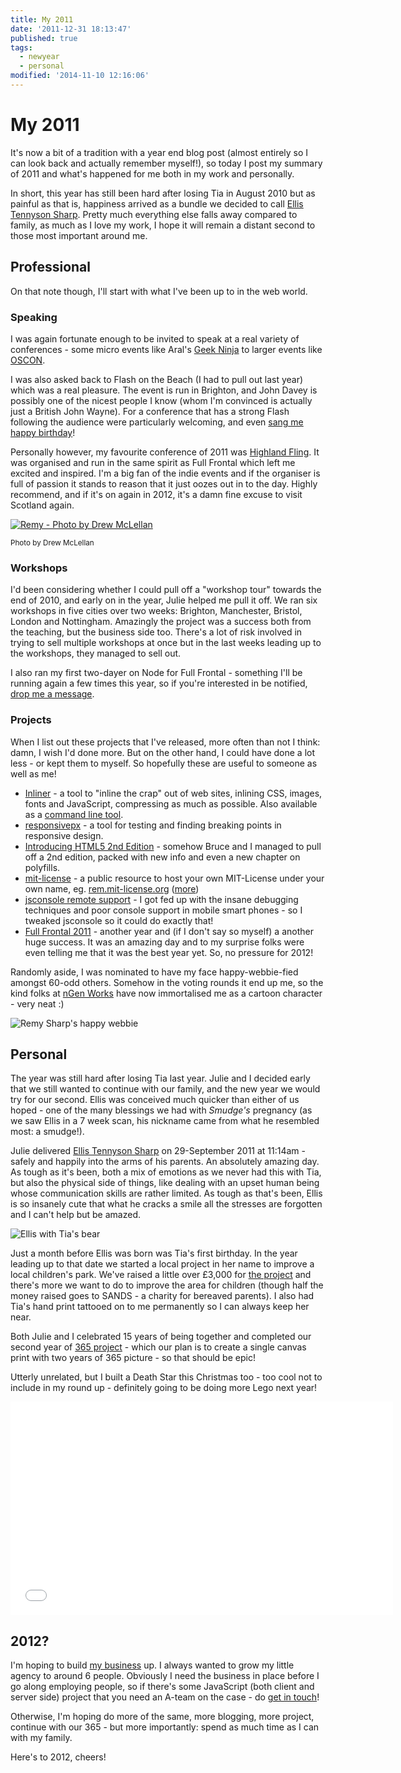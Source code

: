 ```yaml
---
title: My 2011
date: '2011-12-31 18:13:47'
published: true
tags:
  - newyear
  - personal
modified: '2014-11-10 12:16:06'
---
```

# My 2011

It's now a bit of a tradition with a year end blog post (almost entirely so I can look back and actually remember myself!), so today I post my summary of 2011 and what's happened for me both in my work and personally.

In short, this year has still been hard after losing Tia in August 2010 but as painful as that is, happiness arrived as a bundle we decided to call [Ellis Tennyson Sharp](/ellis). Pretty much everything else falls away compared to family, as much as I love my work, I hope it will remain a distant second to those most important around me.

<!--more-->

## Professional

On that note though, I'll start with what I've been up to in the web world.

### Speaking

I was again fortunate enough to be invited to speak at a real variety of conferences - some micro events like Aral's [Geek Ninja](http://lanyrd.com/2011/geek-ninja-battle-night-mobile-web-vs-native/) to larger events like [OSCON](http://lanyrd.com/2011/oscon/).

I was also asked back to Flash on the Beach (I had to pull out last year) which was a real pleasure. The event is run in Brighton, and John Davey is possibly one of the nicest people I know (whom I'm convinced is actually just a British John Wayne). For a conference that has a strong Flash following the audience were particularly welcoming, and even [sang me happy birthday](http://www.youtube.com/watch?v=GMgDA89PIqs&hd=1)!

Personally however, my favourite conference of 2011 was [Highland Fling](http://lanyrd.com/2011/the-highland-fling-web-conference/). It was organised and run in the same spirit as Full Frontal which left me excited and inspired. I'm a big fan of the indie events and if the organiser is full of passion it stands to reason that it just oozes out in to the day. Highly recommend, and if it's on again in 2012, it's a damn fine excuse to visit Scotland again.

<a href="http://www.flickr.com/photos/drewm/5943127404/"><img alt="Remy - Photo by Drew McLellan" src="/images/remy-highland-fling.jpg" style="max-width: 100%;"></a>

<small>Photo by Drew McLellan</small>

### Workshops

I'd been considering whether I could pull off a "workshop tour" towards the end of 2010, and early on in the year, Julie helped me pull it off. We ran six workshops in five cities over two weeks: Brighton, Manchester, Bristol, London and Nottingham. Amazingly the project was a success both from the teaching, but the business side too. There's a lot of risk involved in trying to sell multiple workshops at once but in the last weeks leading up to the workshops, they managed to sell out.

I also ran my first two-dayer on Node for Full Frontal - something I'll be running again a few times this year, so if you're interested in be notified, [drop me a message](http://leftlogic.com/contact?subject=Re:%20Node%20Workshop).

### Projects

When I list out these projects that I've released, more often than not I think: damn, I wish I'd done more. But on the other hand, I could have done a lot less - or kept them to myself. So hopefully these are useful to someone as well as me!

- [Inliner](http://inliner.leftlogic.com) - a tool to "inline the crap" out of web sites, inlining CSS, images, fonts and JavaScript, compressing as much as possible. Also available as a [command line tool](https://github.com/remy/inliner).
- [responsivepx](http://responsivepx.com) - a tool for testing and finding breaking points in responsive design.
- [Introducing HTML5 2nd Edition](http://www.amazon.co.uk/gp/product/0321784421/ref=as_li_tf_tl?ie=UTF8&tag=inht-21&linkCode=as2&camp=1634&creative=6738&creativeASIN=0321784421) - somehow Bruce and I managed to pull off a 2nd edition, packed with new info and even a new chapter on polyfills.
- [mit-license](http://mit-license.org) - a public resource to host your own MIT-License under your own name, eg. [rem.mit-license.org](http://rem.mit-license.org) ([more](/2011/10/18/a-public-mit-license-resource/))
- [jsconsole remote support](http://jsconsole.com/remote-debugging.html) - I got fed up with the insane debugging techniques and poor console support in mobile smart phones - so I tweaked jsconsole so it could do exactly that!
- [Full Frontal 2011](http://2011.full-frontal.org) - another year and (if I don't say so myself) a another huge success. It was an amazing day and to my surprise folks were even telling me that it was the best year yet. So, no pressure for 2012!

Randomly aside, I was nominated to have my face happy-webbie-fied amongst 60-odd others. Somehow in the voting rounds it end up me, so the kind folks at [nGen Works](http://www.ngenworks.com/) have now immortalised me as a cartoon character - very neat :)

![Remy Sharp's happy webbie](/images/remy-happy-webbie.png)

## Personal

The year was still hard after losing Tia last year. Julie and I decided early that we still wanted to continue with our family, and the new year we would try for our second. Ellis was conceived much quicker than either of us hoped - one of the many blessings we had with *Smudge's* pregnancy (as we saw Ellis in a 7 week scan, his nickname came from what he resembled most: a smudge!).

Julie delivered [Ellis Tennyson Sharp](/ellis) on 29-September 2011 at 11:14am - safely and happily into the arms of his parents. An absolutely amazing day. As tough as it's been, both a mix of emotions as we never had this with Tia, but also the physical side of things, like dealing with an upset human being whose communication skills are rather limited. As tough as that's been, Ellis is so insanely cute that what he cracks a smile all the stresses are forgotten and I can't help but be amazed.

<img src="/images/ellis-with-tia-bear.jpg" style="max-width: 100%" alt="Ellis with Tia's bear">

Just a month before Ellis was born was Tia's first birthday. In the year leading up to that date we started a local project in her name to improve a local children's park. We've raised a little over £3,000 for [the project](http://www.virginmoneygiving.com/tiastrees) and there's more we want to do to improve the area for children (though half the money raised goes to SANDS - a charity for bereaved parents). I also had Tia's hand print tattooed on to me permanently so I can always keep her near.

Both Julie and I celebrated 15 years of being together and completed our second year of [365 project](http://www.flickr.com/photos/remysharp/sets/72157625843108084/) - which our plan is to create a single canvas print with two years of 365 picture - so that should be epic!

Utterly unrelated, but I built a Death Star this Christmas too - too cool not to include in my round up - definitely going to be doing more Lego next year!

<iframe width="612" height="341" src="//www.youtube.com/embed/pqdJO0w6c1s?hd=1" frameborder="0" allowfullscreen></iframe>

## 2012?

I'm hoping to build [my business](http://leftlogic.com) up. I always wanted to grow my little agency to around 6 people. Obviously I need the business in place before I go along employing people, so if there's some JavaScript (both client and server side) project that you need an A-team on the case - do [get in touch](http://leftlogic.com/contact)!

Otherwise, I'm hoping do more of the same, more blogging, more project, continue with our 365 - but more importantly: spend as much time as I can with my family.

Here's to 2012, cheers!
